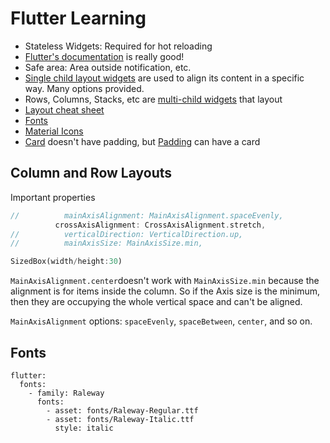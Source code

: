 # Flutter Learning

- Stateless Widgets: Required for hot reloading
- [Flutter's documentation](https://flutter.dev/docs) is really good!
- Safe area: Area outside notification, etc.
- [Single child layout widgets](https://flutter.dev/docs/development/ui/widgets/layout#Single-child%20layout%20widgets) are used to align its content in a specific way. Many options provided.
- Rows, Columns, Stacks, etc are [multi-child widgets](https://flutter.dev/docs/development/ui/widgets/layout#Multi-child%20layout%20widgets) that layout
- [Layout cheat sheet](https://medium.com/flutter-community/flutter-layout-cheat-sheet-5363348d037e)
- [Fonts](https://flutter.dev/docs/cookbook/design/fonts)
- [Material Icons](https://www.materialpalette.com/icons)
- [Card](https://api.flutter.dev/flutter/material/Card-class.html) doesn't have padding, but [Padding](https://api.flutter.dev/flutter/widgets/Padding-class.html) can have a card

## Column and Row Layouts

Important properties

```dart
//          mainAxisAlignment: MainAxisAlignment.spaceEvenly,
          crossAxisAlignment: CrossAxisAlignment.stretch,
//          verticalDirection: VerticalDirection.up,
//          mainAxisSize: MainAxisSize.min,

SizedBox(width/height:30)
```

`MainAxisAlignment.center`doesn't work with `MainAxisSize.min` because the alignment is for items inside the column. So if the Axis size is the minimum, then they are occupying the whole vertical space and can't be aligned.

`MainAxisAlignment` options: `spaceEvenly`, `spaceBetween`, `center`, and so on.

## Fonts

```
flutter:
  fonts:
    - family: Raleway
      fonts:
        - asset: fonts/Raleway-Regular.ttf
        - asset: fonts/Raleway-Italic.ttf
          style: italic
```